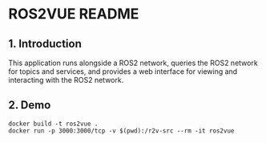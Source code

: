 # ROS2VUE README

## 1. Introduction

This application runs alongside a ROS2 network, queries the ROS2 network for topics and services, and provides a web interface for viewing and interacting with the ROS2 network.

## 2. Demo

```
docker build -t ros2vue .
docker run -p 3000:3000/tcp -v $(pwd):/r2v-src --rm -it ros2vue
```
